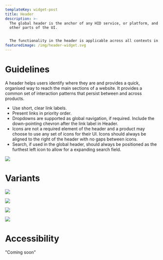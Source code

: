 ```yaml
---
templateKey: widget-post
title: Header
description: >-
  The global header is the anchor of any HID service, or platform, and spans all
  other parts of the UI.


  The functionality in the header is applicable across all contexts in the HID ecosystem and consists mainly of a logo element, title of the service (which acts as a wayfaring cures for platforms with multiple services) and action bar (icons) which groups platform wide tasks that need to persist throughout the experience (i.e - account, app launcher and platform settings)
featuredimage: /img/header-widget.svg
---
```

# **Guidelines**

A header helps users identify where they are and provides a quick, organised way to reach the main sections of a website. It provides a common set of interaction patterns that persist between and across products.

* Use short, clear link labels.
* Present links in priority order.
* Dropdowns are supported as global navigation, if required. Include the down-pointing chevron after the link label in Header.
* Icons are not a required element of the header and a product may choose to use any set of icons for their UI. Icons should always be aligned to the right of the header with no gaps between icons.
* Search, if used in the global header, should always be positioned as the furthest left icon to allow for a expanding search field.

![](/img/header.png)

# **V﻿ariants**

![](/img/header-base-nav.png)

![](/img/header-sub-nav.png)

![](/img/header-global-search-1.png)

![](/img/header-states.png)

# **A﻿ccessibility**

"Coming soon"